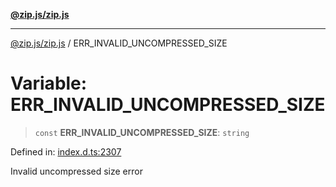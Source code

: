 [**@zip.js/zip.js**](../README.md)

***

[@zip.js/zip.js](../globals.md) / ERR\_INVALID\_UNCOMPRESSED\_SIZE

# Variable: ERR\_INVALID\_UNCOMPRESSED\_SIZE

> `const` **ERR\_INVALID\_UNCOMPRESSED\_SIZE**: `string`

Defined in: [index.d.ts:2307](https://github.com/gildas-lormeau/zip.js/blob/347f13e008678d1fc6f83418c2c38f7e3569d2a4/index.d.ts#L2307)

Invalid uncompressed size error
